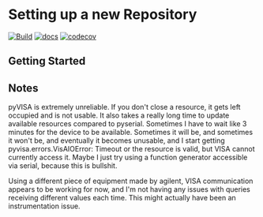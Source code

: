 Setting up a new Repository
===============================
[![Build](https://github.com/edmundsj/pyscpi/actions/workflows/python-package-conda.yml/badge.svg)](https://github.com/edmundsj/pyscpi/actions/workflows/python-package-conda.yml) [![docs](https://github.com/edmundsj/pyscpi/actions/workflows/build-docs.yml/badge.svg)](https://github.com/edmundsj/pyscpi/actions/workflows/build-docs.yml) [![codecov](https://codecov.io/gh/edmundsj/pyscpi/branch/main/graph/badge.svg?token=VossgkNDyW)](https://codecov.io/gh/edmundsj/pyscpi)


Getting Started
------------------

Notes
--------
pyVISA is extremely unreliable. If you don't close a resource, it gets left
occupied and is not usable. It also takes a really long time to update
available resources compared to pyserial. Sometimes I have to wait like 3
minutes for the device to be available. Sometimes it will be, and sometimes it
won't be, and eventually it becomes unusable, and I start getting
pyvisa.errors.VisAIOError: Timeout or the resource is valid, but VISA cannot
currently access it. Maybe I just try using a function generator accessible via
serial, because this is bullshit.

Using a different piece of equipment made by agilent, VISA communication
appears to be working for now, and I'm not having any issues with queries
receiving different values each time. This might actually have been an
instrumentation issue.
